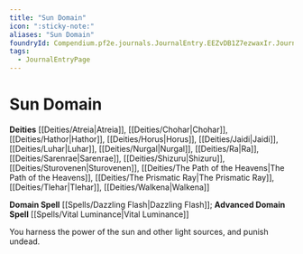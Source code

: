 ```yaml
---
title: "Sun Domain"
icon: ":sticky-note:"
aliases: "Sun Domain"
foundryId: Compendium.pf2e.journals.JournalEntry.EEZvDB1Z7ezwaxIr.JournalEntryPage.CkBvj5y1lAm1jnsc
tags:
  - JournalEntryPage
---
```


# Sun Domain
**Deities** [[Deities/Atreia|Atreia]], [[Deities/Chohar|Chohar]], [[Deities/Hathor|Hathor]], [[Deities/Horus|Horus]], [[Deities/Jaidi|Jaidi]], [[Deities/Luhar|Luhar]], [[Deities/Nurgal|Nurgal]], [[Deities/Ra|Ra]], [[Deities/Sarenrae|Sarenrae]], [[Deities/Shizuru|Shizuru]], [[Deities/Sturovenen|Sturovenen]], [[Deities/The Path of the Heavens|The Path of the Heavens]], [[Deities/The Prismatic Ray|The Prismatic Ray]], [[Deities/Tlehar|Tlehar]], [[Deities/Walkena|Walkena]]

**Domain Spell** [[Spells/Dazzling Flash|Dazzling Flash]]; **Advanced Domain Spell** [[Spells/Vital Luminance|Vital Luminance]]

You harness the power of the sun and other light sources, and punish undead.